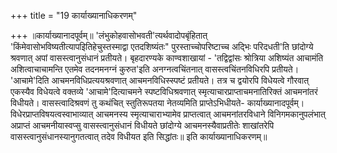 +++
title = "19 कार्याख्यानाधिकरणम्"

+++
॥कार्याख्यानादपूर्वम्॥ 'लंभुकोहवासोभवती'त्यर्थवादोपबृंहितात् 'किंमेवासोभविष्यतीत्यापइितिहेचुस्तस्माद्वा एतदशिष्यंतः" पुरस्ताच्चोपरिष्टाच्च अद्भिः परिदधती'ति छांदोग्ये श्रवणात् अपां वासस्त्वानुसंधानं प्रतीयते। बृहदारण्यके काण्वशाखायां - 'तद्विद्वांसः श्रोत्रिया अशिष्यंत आचामंति अशित्वाचाचामन्ति एतमेव तदनमनग्नं कुरुत'इति अनग्नत्वचिंतनात् वासस्त्वचिंतनविधिरपि प्रतीयते। 'आचामे'दिति आचमनविधिप्रत्ययश्रवणात् आचमनविधिस्स्पष्टं प्रतीयते। तत्र च द्वयोरपि विधेयत्वे गौरवात् एकस्यैव विधेयत्वे वक्तव्ये 'आचामे'दित्याचमने स्पष्टविधिश्रवणात् स्मृत्याचारप्राप्ताचमनातिरिक्तं आचमनांतरं विधीयते। वासस्त्वादिश्रवणं तु कथंचित् स्तुतिरूपतया नेतव्यमिति प्राप्तेऽभिधीयते- कार्याख्यानादपूर्वम्। विधेरप्राप्तविषयत्वस्वाभाव्यात् आचमनस्य स्मृत्याचाराभ्यामेव प्राप्तत्वात् आचमनांतरविधाने विनिगमकानुपलंभात् अप्राप्तं आचमनीयास्वप्सु वासस्त्वानुसंधानं विधीयते छांदोग्ये आचमनस्यैवाप्रतीतेः शाखांतरेपि वासस्त्वानुसंधानस्यानुगतत्वात् तदेव विधीयत इति सिद्धांतः॥ इति कार्याख्यानाधिकरणम्॥